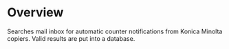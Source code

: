 Overview
=====================
Searches mail inbox for automatic counter notifications from Konica Minolta copiers.
Valid results are put into a database.
